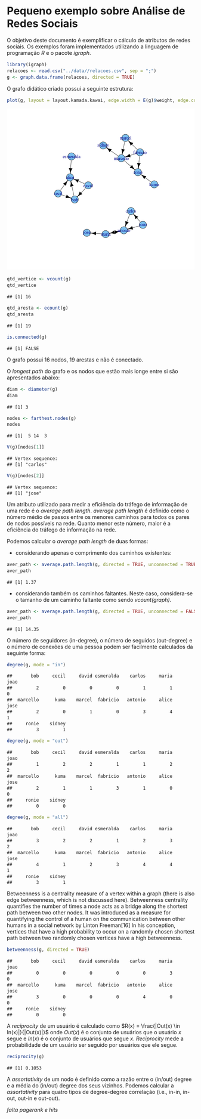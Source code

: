 Pequeno exemplo sobre Análise de Redes Sociais
========================================================

O objetivo deste documento é exemplificar o cálculo de atributos de redes sociais. Os exemplos foram implementados utilizando a linguagem de programação *R* e o pacote *igraph*.


```r
library(igraph)
relacoes <- read.csv("../data//relacoes.csv", sep = ";")
g <- graph.data.frame(relacoes, directed = TRUE)
```


O grafo didático criado possui a seguinte estrutura:


```r
plot(g, layout = layout.kamada.kawai, edge.width = E(g)$weight, edge.color = "black")
```

![plot of chunk unnamed-chunk-2](figure/unnamed-chunk-2.png) 



```r
qtd_vertice <- vcount(g)
qtd_vertice
```

```
## [1] 16
```

```r
qtd_aresta <- ecount(g)
qtd_aresta
```

```
## [1] 19
```

```r
is.connected(g)
```

```
## [1] FALSE
```


O grafo possui 16 nodos, 19 arestas e não é conectado.

O _longest path_ do grafo e os nodos que estão mais longe entre si são apresentados abaixo:


```r
diam <- diameter(g)
diam
```

```
## [1] 3
```

```r
nodes <- farthest.nodes(g)
nodes
```

```
## [1]  5 14  3
```

```r
V(g)[nodes[1]]
```

```
## Vertex sequence:
## [1] "carlos"
```

```r
V(g)[nodes[2]]
```

```
## Vertex sequence:
## [1] "jose"
```


Um atributo utilizado para medir a eficiência do tráfego de informação de uma rede é o _average path length_.
_average path length_ é definido como o número médio de passos entre os menores caminhos para todos os pares
de nodos possíveis na rede. Quanto menor este número, maior é a eficiência do tráfego de informação na rede.

Podemos calcular o _average path length_ de duas formas:

* considerando apenas o comprimento dos caminhos existentes:


```r
aver_path <- average.path.length(g, directed = TRUE, unconnected = TRUE)
aver_path
```

```
## [1] 1.37
```


* considerando também os caminhos faltantes. Neste caso, considera-se o tamanho de um caminho faltante como sendo _vcount(graph)_. 


```r
aver_path <- average.path.length(g, directed = TRUE, unconnected = FALSE)
aver_path
```

```
## [1] 14.35
```


O número de seguidores (in-degree), o número de seguidos (out-degree) e o número de conexões de uma pessoa podem ser facilmente calculados da seguinte forma:


```r
degree(g, mode = "in")
```

```
##       bob     cecil     david esmeralda    carlos     maria      joao 
##         2         0         0         0         1         1         0 
##  marcello      kuma    marcel  fabricio   antonio     alice      jose 
##         2         0         1         0         3         4         1 
##     ronie    sidney 
##         3         1
```

```r
degree(g, mode = "out")
```

```
##       bob     cecil     david esmeralda    carlos     maria      joao 
##         1         2         2         1         1         2         2 
##  marcello      kuma    marcel  fabricio   antonio     alice      jose 
##         2         1         1         3         1         0         0 
##     ronie    sidney 
##         0         0
```

```r
degree(g, mode = "all")
```

```
##       bob     cecil     david esmeralda    carlos     maria      joao 
##         3         2         2         1         2         3         2 
##  marcello      kuma    marcel  fabricio   antonio     alice      jose 
##         4         1         2         3         4         4         1 
##     ronie    sidney 
##         3         1
```


Betweenness is a centrality measure of a vertex within a graph (there is also edge betweenness, which is not discussed here). Betweenness centrality quantifies the number of times a node acts as a bridge along the shortest path between two other nodes. It was introduced as a measure for quantifying the control of a human on the communication between other humans in a social network by Linton Freeman[16] In his conception, vertices that have a high probability to occur on a randomly chosen shortest path between two randomly chosen vertices have a high betweenness.


```r
betweenness(g, directed = TRUE)
```

```
##       bob     cecil     david esmeralda    carlos     maria      joao 
##         0         0         0         0         0         3         0 
##  marcello      kuma    marcel  fabricio   antonio     alice      jose 
##         3         0         0         0         4         0         0 
##     ronie    sidney 
##         0         0
```



A _reciprocity_ de um usuário é calculado como $R(x) = \frac{|Out(x) \in In(x)|}{|Out(x)|}$ onde $Out(x)$ é o conjunto de usuários que o usuário $x$ segue e $In(x)$ é o conjunto de usuários que segue $x$. _Reciprocity_ mede a probabilidade de um usuário ser seguido por usuários que ele segue.


```r
reciprocity(g)
```

```
## [1] 0.1053
```


A _assortativity_ de um nodo é definido como a razão entre o (in/out) degree e a média do (in/out) degree dos seus vizinhos. Podemos calcular a _assortativity_ para quatro tipos de degree-degree correlação (i.e., in-in, in-out, out-in e out-out).


*falta pagerank e hits*
